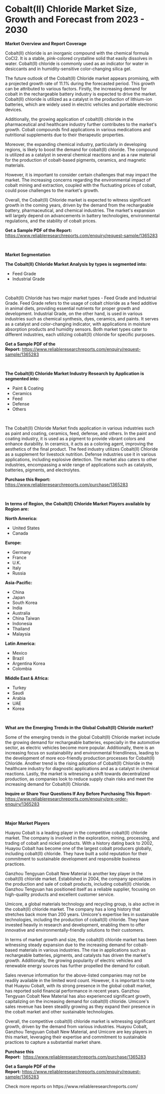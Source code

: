 <p><h1>Cobalt(II) Chloride Market Size, Growth and Forecast from 2023 - 2030</h1></p><p><strong>Market Overview and Report Coverage</strong></p>
<p><p>Cobalt(II) chloride is an inorganic compound with the chemical formula CoCl2. It is a stable, pink-colored crystalline solid that easily dissolves in water. Cobalt(II) chloride is commonly used as an indicator for water in desiccants and in humidity-sensitive color-changing silica gel.</p><p>The future outlook of the Cobalt(II) Chloride market appears promising, with a projected growth rate of 11.1% during the forecasted period. This growth can be attributed to various factors. Firstly, the increasing demand for cobalt in the rechargeable battery industry is expected to drive the market. Cobalt(II) chloride is utilized as a catalyst in the production of lithium-ion batteries, which are widely used in electric vehicles and portable electronic devices.</p><p>Additionally, the growing application of cobalt(II) chloride in the pharmaceutical and healthcare industry further contributes to the market's growth. Cobalt compounds find applications in various medications and nutritional supplements due to their therapeutic properties.</p><p>Moreover, the expanding chemical industry, particularly in developing regions, is likely to boost the demand for cobalt(II) chloride. The compound is utilized as a catalyst in several chemical reactions and as a raw material for the production of cobalt-based pigments, ceramics, and magnetic materials.</p><p>However, it is important to consider certain challenges that may impact the market. The increasing concerns regarding the environmental impact of cobalt mining and extraction, coupled with the fluctuating prices of cobalt, could pose challenges to the market's growth.</p><p>Overall, the Cobalt(II) Chloride market is expected to witness significant growth in the coming years, driven by the demand from the rechargeable battery, pharmaceutical, and chemical industries. The market's expansion will largely depend on advancements in battery technologies, environmental regulations, and the stability of cobalt prices.</p></p>
<p><strong>Get a Sample PDF of the Report:</strong> <a href="https://www.reliableresearchreports.com/enquiry/request-sample/1365283">https://www.reliableresearchreports.com/enquiry/request-sample/1365283</a></p>
<p>&nbsp;</p>
<p><strong>Market Segmentation</strong></p>
<p><strong>The Cobalt(II) Chloride Market Analysis by types is segmented into:</strong></p>
<p><ul><li>Feed Grade</li><li>Industrial Grade</li></ul></p>
<p>&nbsp;</p>
<p><p>Cobalt(II) Chloride has two major market types - Feed Grade and Industrial Grade. Feed Grade refers to the usage of cobalt chloride as a feed additive in animal diets, providing essential nutrients for proper growth and development. Industrial Grade, on the other hand, is used in various industries such as chemical synthesis, dyes, ceramics, and paints. It serves as a catalyst and color-changing indicator, with applications in moisture absorption products and humidity sensors. Both market types cater to different industries, each utilizing cobalt(II) chloride for specific purposes.</p></p>
<p><strong>Get a Sample PDF of the Report:</strong>&nbsp;<a href="https://www.reliableresearchreports.com/enquiry/request-sample/1365283">https://www.reliableresearchreports.com/enquiry/request-sample/1365283</a></p>
<p>&nbsp;</p>
<p><strong>The Cobalt(II) Chloride Market Industry Research by Application is segmented into:</strong></p>
<p><ul><li>Paint & Coating</li><li>Ceramics</li><li>Feed</li><li>Defense</li><li>Others</li></ul></p>
<p>&nbsp;</p>
<p><p>The Cobalt(II) Chloride Market finds application in various industries such as paint and coating, ceramics, feed, defense, and others. In the paint and coating industry, it is used as a pigment to provide vibrant colors and enhance durability. In ceramics, it acts as a coloring agent, improving the aesthetics of the final product. The feed industry utilizes Cobalt(II) Chloride as a supplement for livestock nutrition. Defense industries use it in various applications, including explosive detection. The market also caters to other industries, encompassing a wide range of applications such as catalysts, batteries, pigments, and electrolytes.</p></p>
<p><strong>Purchase this Report:</strong>&nbsp; <a href="https://www.reliableresearchreports.com/purchase/1365283">https://www.reliableresearchreports.com/purchase/1365283</a></p>
<p>&nbsp;</p>
<p><strong>In terms of Region, the Cobalt(II) Chloride Market Players available by Region are:</strong></p>
<p>
    <p> <strong> North America: </strong>
        <ul>
            <li>United States</li>
            <li>Canada</li>
        </ul>
        </p> 
    <p> <strong> Europe: </strong>
        <ul>
            <li>Germany</li>
            <li>France</li>
            <li>U.K.</li>
            <li>Italy</li>
            <li>Russia</li>
        </ul>
        </p> 
    <p> <strong> Asia-Pacific: </strong>
        <ul>
            <li>China</li>
            <li>Japan</li>
            <li>South Korea</li>
            <li>India</li>
            <li>Australia</li>
            <li>China Taiwan</li>
            <li>Indonesia</li>
            <li>Thailand</li>
            <li>Malaysia</li>
        </ul>
        </p> 
    <p> <strong> Latin America: </strong>
        <ul>
            <li>Mexico</li>
            <li>Brazil</li>
            <li>Argentina Korea</li>
            <li>Colombia</li>
        </ul>
        </p> 
    <p> <strong> Middle East & Africa: </strong>
        <ul>
            <li>Turkey</li>
            <li>Saudi</li>
            <li>Arabia</li>
            <li>UAE</li>
            <li>Korea</li>
        </ul>
    </p>
    </p>
<p>&nbsp;</p>
<p><strong>What are the Emerging Trends in the Global Cobalt(II) Chloride market?</strong></p>
<p><p>Some of the emerging trends in the global Cobalt(II) Chloride market include the growing demand for rechargeable batteries, especially in the automotive sector, as electric vehicles become more popular. Additionally, there is an increasing focus on sustainability and environmental friendliness, leading to the development of more eco-friendly production processes for Cobalt(II) Chloride. Another trend is the rising adoption of Cobalt(II) Chloride in the healthcare industry for diagnostic applications and as a catalyst in chemical reactions. Lastly, the market is witnessing a shift towards decentralized production, as companies look to reduce supply chain risks and meet the increasing demand for Cobalt(II) Chloride.</p></p>
<p><strong>Inquire or Share Your Questions If Any Before Purchasing This Report</strong>- <a href="https://www.reliableresearchreports.com/enquiry/pre-order-enquiry/1365283">https://www.reliableresearchreports.com/enquiry/pre-order-enquiry/1365283</a></p>
<p>&nbsp;</p>
<p><strong>Major Market Players</strong></p>
<p><p>Huayou Cobalt is a leading player in the competitive cobalt(II) chloride market. The company is involved in the exploration, mining, processing, and trading of cobalt and nickel products. With a history dating back to 2002, Huayou Cobalt has become one of the largest cobalt producers globally, including cobalt(II) chloride. They have built a solid reputation for their commitment to sustainable development and responsible business practices.</p><p>Ganzhou Tengyuan Cobalt New Material is another key player in the cobalt(II) chloride market. Established in 2004, the company specializes in the production and sale of cobalt products, including cobalt(II) chloride. Ganzhou Tengyuan has positioned itself as a reliable supplier, focusing on high-quality products and excellent customer service.</p><p>Umicore, a global materials technology and recycling group, is also active in the cobalt(II) chloride market. The company has a long history that stretches back more than 200 years. Umicore's expertise lies in sustainable technologies, including the production of cobalt(II) chloride. They have invested heavily in research and development, enabling them to offer innovative and environmentally-friendly solutions to their customers.</p><p>In terms of market growth and size, the cobalt(II) chloride market has been witnessing steady expansion due to the increasing demand for cobalt-based materials in various industries. The rise in applications such as rechargeable batteries, pigments, and catalysts has driven the market's growth. Additionally, the growing popularity of electric vehicles and renewable energy sources has further propelled the demand for cobalt.</p><p>Sales revenue information for the above-listed companies may not be readily available in the limited word count. However, it is important to note that Huayou Cobalt, with its strong presence in the global cobalt market, has reported solid financial performance in recent years. Ganzhou Tengyuan Cobalt New Material has also experienced significant growth, capitalizing on the increasing demand for cobalt(II) chloride. Umicore's sales revenue has been steadily growing as they expand their presence in the cobalt market and other sustainable technologies.</p><p>Overall, the competitive cobalt(II) chloride market is witnessing significant growth, driven by the demand from various industries. Huayou Cobalt, Ganzhou Tengyuan Cobalt New Material, and Umicore are key players in this market, leveraging their expertise and commitment to sustainable practices to capture a substantial market share.</p></p>
<p><strong>Purchase this Report:</strong>&nbsp;&nbsp;<a href="https://www.reliableresearchreports.com/purchase/1365283">https://www.reliableresearchreports.com/purchase/1365283</a></p>
<p></p>
<p><strong>Get a Sample PDF of the Report:</strong>&nbsp;<a href="https://www.reliableresearchreports.com/enquiry/request-sample/1365283">https://www.reliableresearchreports.com/enquiry/request-sample/1365283</a></p>
<p>Check more reports on https://www.reliableresearchreports.com/</p>
